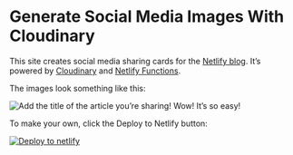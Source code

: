 # Generate Social Media Images With Cloudinary

This site creates social media sharing cards for the [Netlify blog](https://www.netlify.com/blog/?utm_source=github&utm_medium=netlify-social-images-jl&utm_campaign=devex). It’s powered by [Cloudinary](https://jason.af/cloudinary) and [Netlify Functions](https://www.netlify.com/products/functions/?utm_source=github&utm_medium=netlify-social-images-jl&utm_campaign=devex).

The images look something like this:

![Add the title of the article you’re sharing! Wow! It’s so easy!](https://res.cloudinary.com/netlify/image/upload/c_fit,g_west,h_515,co_rgb:FFFFFFFF,l_text:netlify.com:Pacaembu-Bold.ttf_67:Add%20the%20title%20of%20the%20article%20you%E2%80%99re%20sharing!%20Wow!%20It%E2%80%99s%20so%20easy,w_1053,x_45,y_30/v1619121070/netlify.com/default-og-background.png)

To make your own, click the Deploy to Netlify button:

[![Deploy to netlify](https://www.netlify.com/img/deploy/button.svg)](https://app.netlify.com/start/deploy?repository=https://github.com/jlengstorf/netlify-social-image-generator&utm_source=github&utm_medium=netlify-social-images-jl&utm_campaign=devex)


